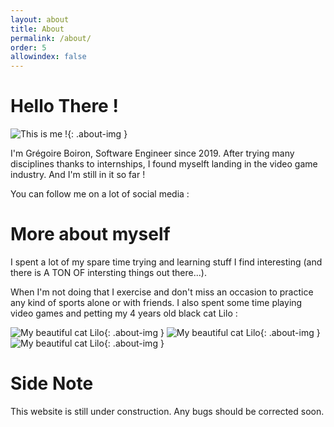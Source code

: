 ```yaml
---
layout: about
title: About
permalink: /about/
order: 5
allowindex: false
---
```


Hello There !
==================

![This is me !]({{site.url}}/assets/images/gregoire-boiron.jpg){: .about-img }

I'm Grégoire Boiron, Software Engineer since 2019. After trying many disciplines thanks to internships, I found myselft landing in the video game industry.
And I'm still in it so far !

You can follow me on a lot of social media :

More about myself
==================

I spent a lot of my spare time trying and learning stuff I find interesting (and there is A TON OF intersting things out there...). 

When I'm not doing that I exercise and don't miss an occasion to practice any kind of sports alone or with friends.
I also spent some time playing video games and petting my 4 years old black cat Lilo :

![My beautiful cat Lilo]({{site.url}}/assets/images/lilo3-1.jpg){: .about-img }
![My beautiful cat Lilo]({{site.url}}/assets/images/lilo-1.jpg){: .about-img }
![My beautiful cat Lilo]({{site.url}}/assets/images/lilo2-1.jpg){: .about-img }




Side Note
==================
 This website is still under construction. Any bugs should be corrected soon.
